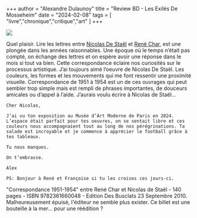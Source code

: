 +++
author = "Alexandre Dulaunoy"
title = "Review BD - Les Exilés De Mosseheim"
date = "2024-02-08"
tags = [
    "livre","chronique","critique","art"
]
+++

![](/images/rene-nicolas.jpeg)

Quel plaisir. Lire les lettres entre [Nicolas De Staël](https://fr.wikipedia.org/wiki/Nicolas_de_Sta%C3%ABl) et [René Char](https://www.poetryfoundation.org/poets/rene-char), est une plongée dans les années raisonnables. Une époque où le temps n’était pas compté, on échange des lettres et on espère avoir une réponse dans le mois si tout va bien. Cette correspondance éclaire nos curiosités sur le processus artistique. J’ai toujours aimé l’oeuvre de Nicolas De Staël. Les couleurs, les formes et les mouvements qui me font ressentir une proximité visuelle. Correspondance de 1951 à 1954 est un de ces ouvrages qui peut sembler trop simple mais est rempli de phrases importantes, de douceurs amicales ou d’appel à l’aide.  J’aurais voulu écrire à Nicolas de Staël...

~~~
Cher Nicolas,

J’ai vu ton exposition au Musée d’Art Moderne de Paris en 2024. L’espace était parfait pour tes oeuvres, on se sentait libre et ces couleurs nous accompagnaient tout au long de nos pérégrinations. Ta salade est incroyable et je commence à apprécier le football grâce à tes tableaux.

Tu nous manques.

On t’embrasse.

Alex

PS: Bonjour à René et Françoise si tu les croises ces jours-ci.
~~~


"Correspondance 1951-1954" entre René Char et Nicolas de Staël - 140 pages - ISBN 9782361660048 - Edition Des Busclats 23 Septembre 2010. Malheureusement épuisé, l'éditeur ne semble plus exister. Ce billet est une bouteille à la mer... pour une réédition ? 
